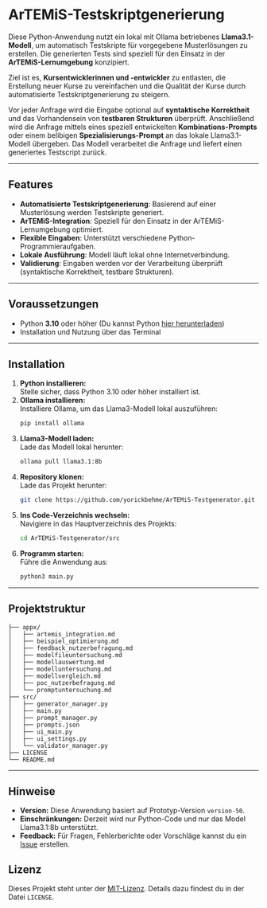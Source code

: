 # **ArTEMiS-Testskriptgenerierung**

Diese Python-Anwendung nutzt ein lokal mit Ollama betriebenes **Llama3.1-Modell**, um automatisch Testskripte für vorgegebene Musterlösungen zu erstellen. Die generierten Tests sind speziell für den Einsatz in der **ArTEMiS-Lernumgebung** konzipiert.

Ziel ist es, **Kursentwicklerinnen und -entwickler** zu entlasten, die Erstellung neuer Kurse zu vereinfachen und die Qualität der Kurse durch automatisierte Testskriptgenerierung zu steigern.

Vor jeder Anfrage wird die Eingabe optional auf **syntaktische Korrektheit** und das Vorhandensein von **testbaren Strukturen** überprüft. Anschließend wird die Anfrage mittels eines speziell entwickelten **Kombinations-Prompts** oder einem belibigen **Spezialisierungs-Prompt** an das lokale Llama3.1-Modell übergeben. Das Modell verarbeitet die Anfrage und liefert einen generiertes Testscript zurück.

---

## **Features**
- **Automatisierte Testskriptgenerierung**: Basierend auf einer Musterlösung werden Testskripte generiert.
- **ArTEMiS-Integration**: Speziell für den Einsatz in der ArTEMiS-Lernumgebung optimiert.
- **Flexible Eingaben**: Unterstützt verschiedene Python-Programmieraufgaben.
- **Lokale Ausführung**: Modell läuft lokal ohne Internetverbindung.
- **Validierung**: Eingaben werden vor der Verarbeitung überprüft (syntaktische Korrektheit, testbare Strukturen).

---

## **Voraussetzungen**
- Python **3.10** oder höher (Du kannst Python [hier herunterladen](https://www.python.org/))
- Installation und Nutzung über das Terminal 
---

## **Installation**
1. **Python installieren:**  
   Stelle sicher, dass Python 3.10 oder höher installiert ist.  
2. **Ollama installieren:**  
   Installiere Ollama, um das Llama3-Modell lokal auszuführen:
   ```bash
   pip install ollama
   ```
3. **Llama3-Modell laden:**  
   Lade das Modell lokal herunter:
   ```bash
   ollama pull llama3.1:8b
   ```
4. **Repository klonen:**  
   Lade das Projekt herunter:
   ```bash
   git clone https://github.com/yorickbehme/ArTEMiS-Testgenerator.git
   ```
5. **Ins Code-Verzeichnis wechseln:**  
   Navigiere in das Hauptverzeichnis des Projekts:
   ```bash
   cd ArTEMiS-Testgenerator/src
   ```
5. **Programm starten:**  
   Führe die Anwendung aus:
   ```bash
   python3 main.py
   ```
 
---

## **Projektstruktur**

```plaintext
├── appx/
│   ├── artemis_integration.md
│   ├── beispiel_optimierung.md
│   ├── feedback_nutzerbefragung.md
│   ├── modelfileuntersuchung.md
│   ├── modellauswertung.md
│   ├── modelluntersuchung.md
│   ├── modellvergleich.md
│   ├── poc_nutzerbefragung.md
│   └── promptuntersuchung.md
├── src/
│   ├── generator_manager.py  
│   ├── main.py
│   ├── prompt_manager.py
│   ├── prompts.json
│   ├── ui_main.py
│   ├── ui_settings.py
│   └── validator_manager.py
├── LICENSE
└── README.md
```

---

## **Hinweise**
- **Version:** Diese Anwendung basiert auf Prototyp-Version `version-50`.
- **Einschränkungen:** Derzeit wird nur Python-Code und nur das Model Llama3.1:8b unterstützt.
- **Feedback:** Für Fragen, Fehlerberichte oder Vorschläge kannst du ein [Issue](https://github.com/yorickbehme/ArTEMiS-Testgenerator.git) erstellen.

## **Lizenz**
Dieses Projekt steht unter der [MIT-Lizenz](./LICENSE). Details dazu findest du in der Datei `LICENSE`.
